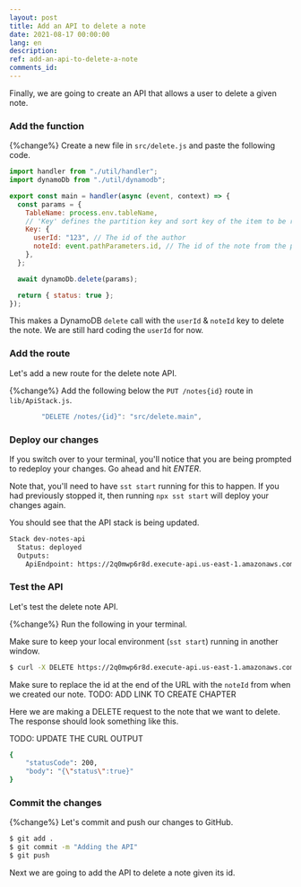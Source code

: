 ```yaml
---
layout: post
title: Add an API to delete a note
date: 2021-08-17 00:00:00
lang: en
description: 
ref: add-an-api-to-delete-a-note
comments_id: 
---
```


Finally, we are going to create an API that allows a user to delete a given note.

### Add the function

{%change%} Create a new file in `src/delete.js` and paste the following code.

``` javascript
import handler from "./util/handler";
import dynamoDb from "./util/dynamodb";

export const main = handler(async (event, context) => {
  const params = {
    TableName: process.env.tableName,
    // 'Key' defines the partition key and sort key of the item to be removed
    Key: {
      userId: "123", // The id of the author
      noteId: event.pathParameters.id, // The id of the note from the path
    },
  };

  await dynamoDb.delete(params);

  return { status: true };
});
```

This makes a DynamoDB `delete` call with the `userId` & `noteId` key to delete the note. We are still hard coding the `userId` for now.

### Add the route

Let's add a new route for the delete note API.

{%change%} Add the following below the `PUT /notes{id}` route in `lib/ApiStack.js`.

``` js
        "DELETE /notes/{id}": "src/delete.main",
```

### Deploy our changes

If you switch over to your terminal, you'll notice that you are being prompted to redeploy your changes. Go ahead and hit _ENTER_.

Note that, you'll need to have `sst start` running for this to happen. If you had previously stopped it, then running `npx sst start` will deploy your changes again.

You should see that the API stack is being updated.

``` bash
Stack dev-notes-api
  Status: deployed
  Outputs:
    ApiEndpoint: https://2q0mwp6r8d.execute-api.us-east-1.amazonaws.com
```

### Test the API

Let's test the delete note API.

{%change%} Run the following in your terminal.

Make sure to keep your local environment (`sst start`) running in another window.

``` bash
$ curl -X DELETE https://2q0mwp6r8d.execute-api.us-east-1.amazonaws.com/notes/bf586970-1007-11eb-a17f-a5105a0818d3
```

Make sure to replace the id at the end of the URL with the `noteId` from when we created our note. TODO: ADD LINK TO CREATE CHAPTER

Here we are making a DELETE request to the note that we want to delete. The response should look something like this.

TODO: UPDATE THE CURL OUTPUT

``` bash
{
    "statusCode": 200,
    "body": "{\"status\":true}"
}
```

### Commit the changes

{%change%} Let's commit and push our changes to GitHub.

``` bash
$ git add .
$ git commit -m "Adding the API"
$ git push
```

Next we are going to add the API to delete a note given its id.
